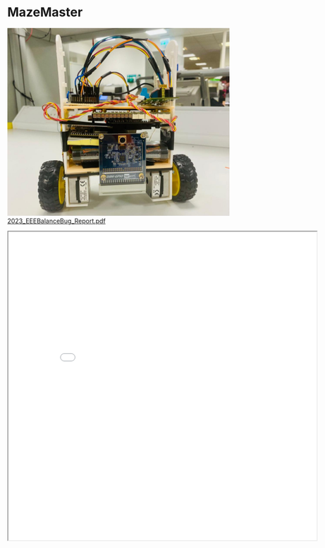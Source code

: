 # MazeMaster
![Rover](MazeMaster_Rover.jpg)
[2023_EEEBalanceBug_Report.pdf](https://github.com/alvi-codes/MazeMaster/files/12157247/2023_EEEBalanceBug_Report.pdf)

<iframe src="Y2_Group_Project_MazeMaster.pdf" type="application/pdf" width="700px" height="700px">
    <embed src="https://github.com/alvi-codes/MazeMaster/files/12157247/2023_EEEBalanceBug_Report.pdf">
        <p>This browser does not support PDFs. Please download the PDF to view it: <a href="https://github.com/alvi-codes/MazeMaster/files/12157247/2023_EEEBalanceBug_Report.pdf">Download PDF</a>.</p>
    </embed>
</iframe>
